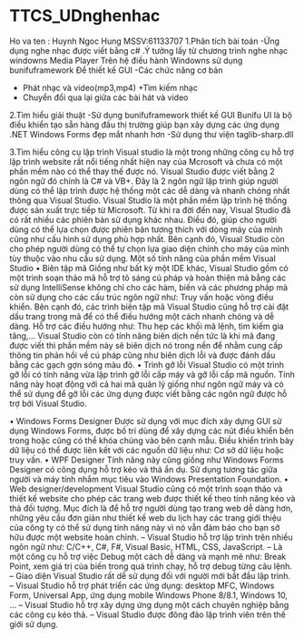 # TTCS_UDnghenhac
Ho va ten : Huynh Ngoc Hung
MSSV:61133707
1.Phân tích bài toán
-Ứng dụng nghe nhạc được viết bằng c# .Ý tưởng lấy từ chương trình nghe nhạc windowns Media Player Trên hệ điều hành Windowns sử dụng bunifuframework Để thiết kế GUI
-Các chức năng cơ bản 
+ Phát nhạc và video(mp3,mp4)
+Tìm kiếm nhạc
+ Chuyển đổi qua lại giữa các bài hát và video


2.Tìm hiểu giải thuật
-Sử dụng bunifuframework thiết kế GUI Bunifu UI là bộ điều khiển tạo sẵn hàng đầu thị trường giúp bạn xây dựng các ứng dụng .NET Windows Forms đẹp mắt nhanh hơn
-Sử dụng thư viện taglib-sharp.dll 


3.Tìm hiểu công cụ lập trình
Visual studio là một trong những công cụ hỗ trợ lập trình website rất nổi tiếng nhất hiện nay của Mcrosoft và chưa có một phần mềm nào có thể thay thế được nó. Visual Studio được viết bằng 2 ngôn ngữ đó chính là C# và VB+. Đây là 2 ngôn ngữ lập trình giúp người dùng có thể lập trình được hệ thống một các dễ dàng và nhanh chóng nhất thông qua Visual Studio.
Visual Studio là một phần mềm lập trình hệ thống được sản xuất trực tiếp từ Microsoft. Từ khi ra đời đến nay, Visual Studio đã có rất nhiều các phiên bản sử dụng khác nhau. Điều đó, giúp cho người dùng có thể lựa chọn được phiên bản tương thích với dòng máy của mình cũng như cấu hình sử dụng phù hợp nhất.
Bên cạnh đó, Visual Studio còn cho phép người dùng có thể tự chọn lựa giao diện chính cho máy của mình tùy thuộc vào nhu cầu sử dụng.
Một số tính năng của phần mềm Visual Studio
•	Biên tập mã
Giống như bất kỳ một IDE khác, Visual Studio gồm có một trình soạn thảo mã hỗ trợ tô sáng cú pháp và hoàn thiện mả bằng các sử dụng IntelliSense không chỉ cho các hàm, biến và các phương pháp mà còn sử dụng cho các cấu trúc ngôn ngữ như: Truy vấn hoặc vòng điều khiển.
Bên cạnh đó, các trình biên tập mã Visual Studio cũng hỗ trợ cài đặt dấu trang trong mã để có thể điều hướng một cách nhanh chóng và dễ dàng. Hỗ trợ các điều hướng như: Thu hẹp các khối mã lệnh, tìm kiếm gia tăng,…
Visual Studio còn có tính năng biên dịch nền tức là khi mã đang được viết thì phần mềm này sẽ biên dịch nó trong nền để nhằm cung cấp thông tin phản hồi về cú pháp cũng như biên dịch lỗi và được đánh dấu bằng các gạch gợn sóng màu đỏ.
•	Trình gỡ lỗi
Visual Studio có một trình gỡ lỗi có tính năng vừa lập trình gỡ lỗi cấp máy và gỡ lỗi cấp mã nguồn. Tính năng này hoạt động với cả hai mã quản lý giống như ngôn ngữ máy và có thể sử dụng để gỡ lỗi các ứng dụng được viết bằng các ngôn ngữ được hỗ trợ bởi Visual Studio.

•	Windows Forms Designer
Được sử dụng với mục đích xây dựng GUI sử dụng Windows Forms, được bố trí dùng để xây dựng các nút điều khiển bên trong hoặc cũng có thể khóa chúng vào bên cạnh mẫu. Điều khiển trình bày dữ liệu có thể được liên kết với các nguồn dữ liệu như: Cơ sở dữ liệu hoặc truy vấn.
•	WPF Designer
Tính năng này cũng giống như Windows Forms Designer có công dụng hỗ trợ kéo và thả ẩn dụ. Sử dụng tương tác giữa người và máy tính nhắm mục tiêu vào Windows Presentation Foundation.
•	Web designer/development
Visual Studio cũng có một trình soạn thảo và thiết kế website cho phép các trang web được thiết kế theo tính năng kéo và thả đối tượng. Mục đích là để hỗ trợ người dùng tạo trang web dễ dàng hơn, những yêu cầu đơn giản như thiết kế web du lịch hay các trang giới thiệu của công ty có thể sử dụng tính năng này vì nó vẫn đảm bảo cho bạn sở hữu được một website hoàn chỉnh.
– Visual Studio hỗ trợ lập trình trên nhiều ngôn ngữ như: C/C++, C#, F#, Visual Basic, HTML, CSS, JavaScript.
– Là một công cụ hỗ trợ việc Debug một cách dễ dàng và mạnh mẽ như: Break Point, xem giá trị của biến trong quá trình chạy, hỗ trợ debug từng câu lệnh.
– Giao diện Visual Studio rất dễ sử dụng đối với người mới bắt đầu lập trình.
– Visual Studio hỗ trợ phát triển các ứng dụng: desktop MFC, Windows Form, Universal App, ứng dụng mobile Windows Phone 8/8.1, Windows 10, …
– Visual Studio hỗ trợ xây dựng ứng dụng một cách chuyên nghiệp bằng các công cụ kéo thả.
– Visual Studio được đông đảo lập trình viên trên thế giới sử dụng.
